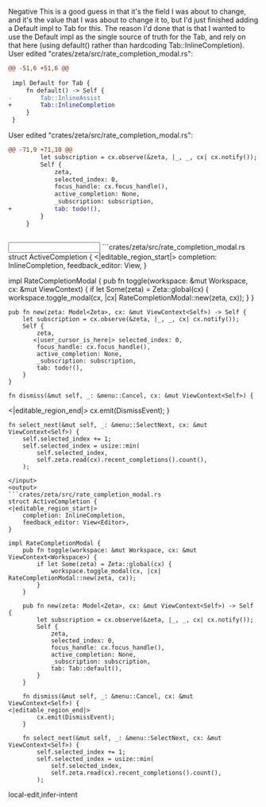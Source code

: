 <rating>Negative</rating>
<feedback>This is a good guess in that it's the field I was about to change, and it's the value that I was about to change it to, but I'd just finished adding a Default impl to Tab for this. The reason I'd done that is that I wanted to use the Default impl as the single source of truth for the Tab, and rely on that here (using default() rather than hardcoding Tab::InlineCompletion).</feedback>
<events>
User edited "crates/zeta/src/rate_completion_modal.rs":
```diff
@@ -51,6 +51,6 @@
 
 impl Default for Tab {
     fn default() -> Self {
-        Tab::InlineAssist
+        Tab::InlineCompletion
     }
 }

```

User edited "crates/zeta/src/rate_completion_modal.rs":
```diff
@@ -71,9 +71,10 @@
         let subscription = cx.observe(&zeta, |_, _, cx| cx.notify());
         Self {
             zeta,
             selected_index: 0,
             focus_handle: cx.focus_handle(),
             active_completion: None,
             _subscription: subscription,
+            tab: todo!(),
         }
     }
 

```
</events>
<input>
```crates/zeta/src/rate_completion_modal.rs
struct ActiveCompletion {
<|editable_region_start|>
    completion: InlineCompletion,
    feedback_editor: View<Editor>,
}

impl RateCompletionModal {
    pub fn toggle(workspace: &mut Workspace, cx: &mut ViewContext<Workspace>) {
        if let Some(zeta) = Zeta::global(cx) {
            workspace.toggle_modal(cx, |cx| RateCompletionModal::new(zeta, cx));
        }
    }

    pub fn new(zeta: Model<Zeta>, cx: &mut ViewContext<Self>) -> Self {
        let subscription = cx.observe(&zeta, |_, _, cx| cx.notify());
        Self {
            zeta,
           <|user_cursor_is_here|> selected_index: 0,
            focus_handle: cx.focus_handle(),
            active_completion: None,
            _subscription: subscription,
            tab: todo!(),
        }
    }

    fn dismiss(&mut self, _: &menu::Cancel, cx: &mut ViewContext<Self>) {
<|editable_region_end|>
        cx.emit(DismissEvent);
    }

    fn select_next(&mut self, _: &menu::SelectNext, cx: &mut ViewContext<Self>) {
        self.selected_index += 1;
        self.selected_index = usize::min(
            self.selected_index,
            self.zeta.read(cx).recent_completions().count(),
        );
```
</input>
<output>
```crates/zeta/src/rate_completion_modal.rs
struct ActiveCompletion {
<|editable_region_start|>
    completion: InlineCompletion,
    feedback_editor: View<Editor>,
}

impl RateCompletionModal {
    pub fn toggle(workspace: &mut Workspace, cx: &mut ViewContext<Workspace>) {
        if let Some(zeta) = Zeta::global(cx) {
            workspace.toggle_modal(cx, |cx| RateCompletionModal::new(zeta, cx));
        }
    }

    pub fn new(zeta: Model<Zeta>, cx: &mut ViewContext<Self>) -> Self {
        let subscription = cx.observe(&zeta, |_, _, cx| cx.notify());
        Self {
            zeta,
            selected_index: 0,
            focus_handle: cx.focus_handle(),
            active_completion: None,
            _subscription: subscription,
            tab: Tab::default(),
        }
    }

    fn dismiss(&mut self, _: &menu::Cancel, cx: &mut ViewContext<Self>) {
<|editable_region_end|>
        cx.emit(DismissEvent);
    }

    fn select_next(&mut self, _: &menu::SelectNext, cx: &mut ViewContext<Self>) {
        self.selected_index += 1;
        self.selected_index = usize::min(
            self.selected_index,
            self.zeta.read(cx).recent_completions().count(),
        );
```
</output>

<labels>
local-edit,infer-intent
</labels>
